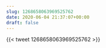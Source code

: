 ```yaml
---
slug: 1268658063969525762
date: 2020-06-04 21:37:07+00:00
draft: false
---
```


{{< tweet 1268658063969525762 >}}
